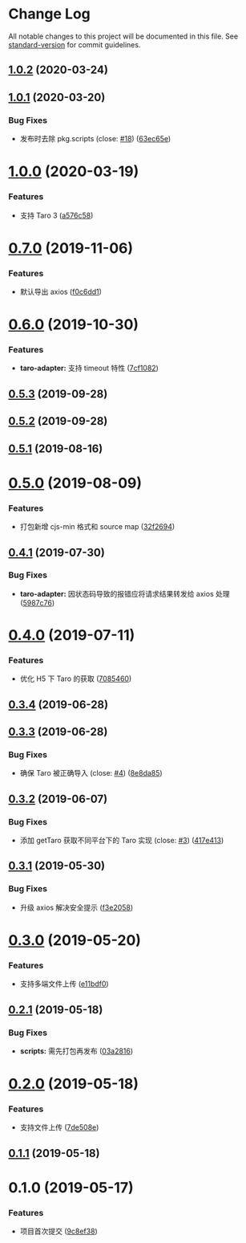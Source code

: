 # Change Log

All notable changes to this project will be documented in this file. See [standard-version](https://github.com/conventional-changelog/standard-version) for commit guidelines.

<a name="1.0.2"></a>
## [1.0.2](https://github.com/fjc0k/taro-axios/compare/v1.0.1...v1.0.2) (2020-03-24)



<a name="1.0.1"></a>
## [1.0.1](https://github.com/fjc0k/taro-axios/compare/v1.0.0...v1.0.1) (2020-03-20)


### Bug Fixes

* 发布时去除 pkg.scripts (close: [#18](https://github.com/fjc0k/taro-axios/issues/18)) ([63ec65e](https://github.com/fjc0k/taro-axios/commit/63ec65e))



<a name="1.0.0"></a>
# [1.0.0](https://github.com/fjc0k/taro-axios/compare/v0.7.0...v1.0.0) (2020-03-19)


### Features

* 支持 Taro 3 ([a576c58](https://github.com/fjc0k/taro-axios/commit/a576c58))



<a name="0.7.0"></a>
# [0.7.0](https://github.com/fjc0k/taro-axios/compare/v0.6.0...v0.7.0) (2019-11-06)


### Features

* 默认导出 axios ([f0c6dd1](https://github.com/fjc0k/taro-axios/commit/f0c6dd1))



<a name="0.6.0"></a>
# [0.6.0](https://github.com/fjc0k/taro-axios/compare/v0.5.3...v0.6.0) (2019-10-30)


### Features

* **taro-adapter:** 支持 timeout 特性 ([7cf1082](https://github.com/fjc0k/taro-axios/commit/7cf1082))



<a name="0.5.3"></a>
## [0.5.3](https://github.com/fjc0k/taro-axios/compare/v0.5.2...v0.5.3) (2019-09-28)



<a name="0.5.2"></a>
## [0.5.2](https://github.com/fjc0k/taro-axios/compare/v0.5.1...v0.5.2) (2019-09-28)



<a name="0.5.1"></a>
## [0.5.1](https:///github.com/fjc0k/taro-axios/compare/v0.5.0...v0.5.1) (2019-08-16)



<a name="0.5.0"></a>
# [0.5.0](https:///github.com/fjc0k/taro-axios/compare/v0.4.1...v0.5.0) (2019-08-09)


### Features

* 打包新增 cjs-min 格式和 source map ([32f2694](https:///github.com/fjc0k/taro-axios/commits/32f2694))



<a name="0.4.1"></a>
## [0.4.1](https:///github.com/fjc0k/taro-axios/compare/v0.4.0...v0.4.1) (2019-07-30)


### Bug Fixes

* **taro-adapter:** 因状态码导致的报错应将请求结果转发给 axios 处理 ([5987c76](https:///github.com/fjc0k/taro-axios/commits/5987c76))



<a name="0.4.0"></a>
# [0.4.0](https:///github.com/fjc0k/taro-axios/compare/v0.3.4...v0.4.0) (2019-07-11)


### Features

* 优化 H5 下 Taro 的获取 ([7085460](https:///github.com/fjc0k/taro-axios/commits/7085460))



<a name="0.3.4"></a>
## [0.3.4](https:///github.com/fjc0k/taro-axios/compare/v0.3.3...v0.3.4) (2019-06-28)



<a name="0.3.3"></a>
## [0.3.3](https:///github.com/fjc0k/taro-axios/compare/v0.3.2...v0.3.3) (2019-06-28)


### Bug Fixes

* 确保 Taro 被正确导入 (close: [#4](https:///github.com/fjc0k/taro-axios/issues/4)) ([8e8da85](https:///github.com/fjc0k/taro-axios/commits/8e8da85))



<a name="0.3.2"></a>
## [0.3.2](https:///github.com/fjc0k/taro-axios/compare/v0.3.1...v0.3.2) (2019-06-07)


### Bug Fixes

* 添加 getTaro 获取不同平台下的 Taro 实现 (close: [#3](https:///github.com/fjc0k/taro-axios/issues/3)) ([417e413](https:///github.com/fjc0k/taro-axios/commits/417e413))



<a name="0.3.1"></a>
## [0.3.1](https:///github.com/fjc0k/taro-axios/compare/v0.3.0...v0.3.1) (2019-05-30)


### Bug Fixes

* 升级 axios 解决安全提示 ([f3e2058](https:///github.com/fjc0k/taro-axios/commits/f3e2058))



<a name="0.3.0"></a>
# [0.3.0](https:///github.com/fjc0k/taro-axios/compare/v0.2.1...v0.3.0) (2019-05-20)


### Features

* 支持多端文件上传 ([e11bdf0](https:///github.com/fjc0k/taro-axios/commits/e11bdf0))



<a name="0.2.1"></a>
## [0.2.1](https:///github.com/fjc0k/taro-axios/compare/v0.2.0...v0.2.1) (2019-05-18)


### Bug Fixes

* **scripts:** 需先打包再发布 ([03a2816](https:///github.com/fjc0k/taro-axios/commits/03a2816))



<a name="0.2.0"></a>
# [0.2.0](https:///github.com/fjc0k/taro-axios/compare/v0.1.1...v0.2.0) (2019-05-18)


### Features

* 支持文件上传 ([7de508e](https:///github.com/fjc0k/taro-axios/commits/7de508e))



<a name="0.1.1"></a>
## [0.1.1](https:///github.com/fjc0k/taro-axios/compare/v0.1.0...v0.1.1) (2019-05-18)



<a name="0.1.0"></a>
# 0.1.0 (2019-05-17)


### Features

* 项目首次提交 ([9c8ef38](https:///github.com/fjc0k/taro-axios/commits/9c8ef38))
